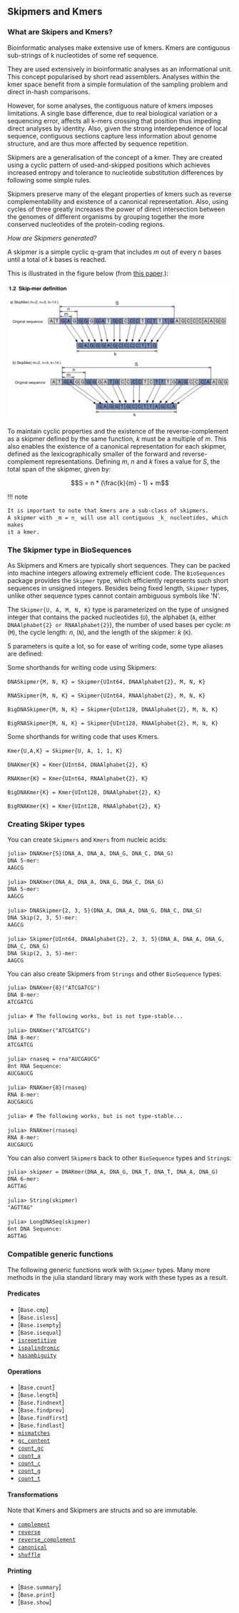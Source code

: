 

## Skipmers and Kmers


### What are Skipers and Kmers?

Bioinformatic analyses make extensive use of kmers.
Kmers are contiguous sub-strings of k nucleotides of some ref sequence. 

They are used extensively in bioinformatic analyses as an informational unit.
This concept popularised by short read assemblers. 
Analyses within the kmer space benefit from a simple formulation of the sampling
problem and direct in-hash comparisons.

However, for some analyses, the contiguous nature of kmers imposes limitations.
A single base difference, due to real biological variation or a sequencing error,
affects all k-mers crossing that position thus impeding direct analyses by identity.
Also, given the strong interdependence of local sequence, contiguous sections
capture less information about genome structure, and are thus more affected by
sequence repetition. 

Skipmers are a generalisation of the concept of a kmer.
They are created using a cyclic pattern of used-and-skipped positions which
achieves increased entropy and tolerance to nucleotide substitution differences
by following some simple rules.

Skipmers preserve many of the elegant properties of kmers such as reverse
complementability and existence of a canonical representation.
Also, using cycles of three greatly increases the power of direct intersection
between the genomes of different organisms by grouping together the more conserved 
nucleotides of the protein-coding regions.

*How are Skipmers generated?*

A skipmer is a simple cyclic q-gram that includes _m_ out of every _n_ bases
until a total of _k_ bases is reached. 

This is illustrated in the figure below (from [this paper](https://www.biorxiv.org/content/biorxiv/early/2017/08/23/179960.full.pdf).):

![skipmer-fig](skipmers.png)

To maintain cyclic properties and the existence of the reverse-complement as a
skipmer defined by the same function, _k_ must be a multiple of _m_.
This also enables the existence of a canonical representation for each skipmer,
defined as the lexicographically smaller of the forward and reverse-complement 
representations.
Defining _m_, _n_ and _k_ fixes a value for _S_, the total span of the skipmer,
given by: 

```math
S = n * (\frac{k}{m} - 1) + m
```

!!! note
    
    It is important to note that kmers are a sub-class of skipmers.
    A skipmer with _m = n_ will use all contiguous _k_ nucleotides, which makes
    it a kmer.


### The Skipmer type in BioSequences

As Skipmers and Kmers are typically short sequences.
They can be packed into machine integers allowing extremely efficient code.
The `BioSequences` package provides the `Skipmer` type, which efficiently
represents such short sequences in unsigned integers. Besides being fixed length,
`Skipmer` types, unlike other sequence types cannot contain ambiguous symbols like
'N'.

The `Skipmer{U, A, M, N, K}` type is parameterized on the type of unsigned
integer that contains the packed nucleotides (`U`), the alphabet (`A`, either 
`DNAAlphabet{2} or RNAAlphabet{2}`), the number of used bases per cycle: _m_ (`M`),
the cycle length: _n_, (`N`), and the length of the skipmer: _k_ (`K`).
    
5 parameters is quite a lot, so for ease of writing code, some type aliases are
defined:

Some shorthands for writing code using Skipmers:

`DNASkipmer{M, N, K} = Skipmer{UInt64, DNAAlphabet{2}, M, N, K}`

`RNASkipmer{M, N, K} = Skipmer{UInt64, RNAAlphabet{2}, M, N, K}`

`BigDNASkipmer{M, N, K} = Skipmer{UInt128, DNAAlphabet{2}, M, N, K}`

`BigRNASkipmer{M, N, K} = Skipmer{UInt128, RNAAlphabet{2}, M, N, K}`

Some shorthands for writing code that uses Kmers.

`Kmer{U,A,K} = Skipmer{U, A, 1, 1, K}`

`DNAKmer{K} = Kmer{UInt64, DNAAlphabet{2}, K}`

`RNAKmer{K} = Kmer{UInt64, RNAAlphabet{2}, K}`

`BigDNAKmer{K} = Kmer{UInt128, DNAAlphabet{2}, K}`

`BigRNAKmer{K} = Kmer{UInt128, RNAAlphabet{2}, K}`


### Creating Skiper types

You can create `Skipmers` and `Kmers` from nucleic acids:

```jldoctest
julia> DNAKmer{5}(DNA_A, DNA_A, DNA_G, DNA_C, DNA_G)
DNA 5-mer:
AAGCG

julia> DNAKmer(DNA_A, DNA_A, DNA_G, DNA_C, DNA_G)
DNA 5-mer:
AAGCG

julia> DNASkipmer{2, 3, 5}(DNA_A, DNA_A, DNA_G, DNA_C, DNA_G)
DNA Skip(2, 3, 5)-mer:
AAGCG

julia> Skipmer{UInt64, DNAAlphabet{2}, 2, 3, 5}(DNA_A, DNA_A, DNA_G, DNA_C, DNA_G)
DNA Skip(2, 3, 5)-mer:
AAGCG
```

You can also create Skipmers from `Strings` and other `BioSequence` types:

```jldoctest
julia> DNAKmer{8}("ATCGATCG")
DNA 8-mer:
ATCGATCG

julia> # The following works, but is not type-stable...

julia> DNAKmer("ATCGATCG")
DNA 8-mer:
ATCGATCG

julia> rnaseq = rna"AUCGAUCG"
8nt RNA Sequence:
AUCGAUCG

julia> RNAKmer{8}(rnaseq)
RNA 8-mer:
AUCGAUCG

julia> # The following works, but is not type-stable...

julia> RNAKmer(rnaseq)
RNA 8-mer:
AUCGAUCG

``` 

You can also convert `Skipmer`s back to other `BioSequence` types and `String`s:

```jldoctest
julia> skipmer = DNAKmer(DNA_A, DNA_G, DNA_T, DNA_T, DNA_A, DNA_G)
DNA 6-mer:
AGTTAG

julia> String(skipmer)
"AGTTAG"

julia> LongDNASeq(skipmer)
6nt DNA Sequence:
AGTTAG
```

### Compatible generic functions

The following generic functions work with `Skipmer` types.
Many more methods in the julia standard library may work with
these types as a result.  

#### Predicates
- [`Base.cmp`]
- [`Base.isless`]
- [`Base.isempty`]
- [`Base.isequal`]
- [`isrepetitive`](@ref)
- [`ispalindromic`](@ref)
- [`hasambiguity`](@ref)

#### Operations
- [`Base.count`]
- [`Base.length`]
- [`Base.findnext`]
- [`Base.findprev`]
- [`Base.findfirst`]
- [`Base.findlast`]
- [`mismatches`](@ref)
- [`gc_content`](@ref)
- [`count_gc`](@ref)
- [`count_a`](@ref)
- [`count_c`](@ref)
- [`count_g`](@ref)
- [`count_t`](@ref)

#### Transformations
Note that Kmers and Skipmers are structs and so are immutable.
- [`complement`](@ref)
- [`reverse`](@ref)
- [`reverse_complement`](@ref)
- [`canonical`](@ref)
- [`shuffle`](@ref)

#### Printing
- [`Base.summary`]
- [`Base.print`]
- [`Base.show`]
